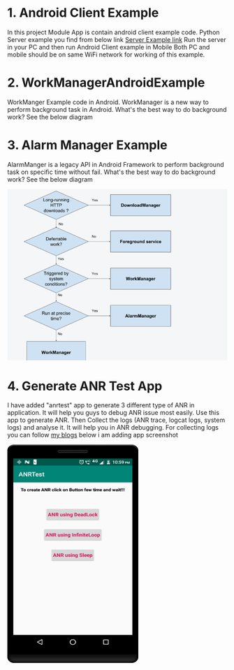 # 1. Android Client Example 
In this project Module App is contain android client example code. 
Python Server example you find from below link 
[Server Example link](https://github.com/Saurabh-12/Python_Learning/blob/master/ServerExample.py)
Run the server in your PC and then run Android Client example in Mobile
Both PC and mobile should be on same WiFi network for working of this example. 

# 2. WorkManagerAndroidExample
WorkManger Example code in Android. WorkManager is a new way to perform background task in Android.
What's the best way to do background work? See the below diagram 

# 3. Alarm Manager Example 
AlarmManger is a legacy API in Android Framework to perform background task on specific time without fail.
What's the best way to do background work? See the below diagram 

![Background Work](https://github.com/Saurabh-12/WorkManagerAndroidExample/blob/master/back_ground.png)
  
 
# 4. Generate ANR Test App
I have added "anrtest" app to generate 3 different type of ANR in application. It will help you guys to debug ANR issue most easily. 
Use this app to generate ANR. Then Collect the logs (ANR trace, logcat logs, system logs) and analyse it. It will help you in ANR
debugging. For collecting logs you can follow [my blogs](http://saurabhsharma123k.blogspot.com/2018/03/know-android-logs-analysis.html)
below i am adding app screenshot

<a href="https://github.com/Saurabh-12/WorkManagerAndroidExample/blob/master/anr_test_app.png">
<img src="https://github.com/Saurabh-12/WorkManagerAndroidExample/blob/master/anr_test_app.png" height="500" width="300" ></a>








